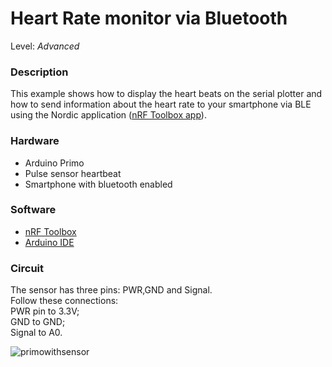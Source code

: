 # Heart Rate monitor via Bluetooth

Level: *Advanced*

### Description

This example shows how to display the heart beats on the serial plotter and how to send information about the heart rate 
to your smartphone via BLE using the Nordic application ([nRF Toolbox app](https://www.nordicsemi.com/eng/Products/Nordic-mobile-Apps/nRF-Toolbox-App)).

### Hardware

- Arduino Primo
- Pulse sensor heartbeat 
- Smartphone with bluetooth enabled

### Software

- [nRF Toolbox](https://www.nordicsemi.com/eng/Products/Nordic-mobile-Apps/nRF-Toolbox-App)
- [Arduino IDE](http://www.arduino.org/downloads)

### Circuit

The sensor has three pins: PWR,GND and Signal.   
Follow these connections:   
PWR pin to 3.3V;  
GND to GND;  
Signal to A0.

![primowithsensor](https://user-images.githubusercontent.com/30337324/29719464-6ac3e914-89b6-11e7-9654-ba35e0fbd4f4.png)
